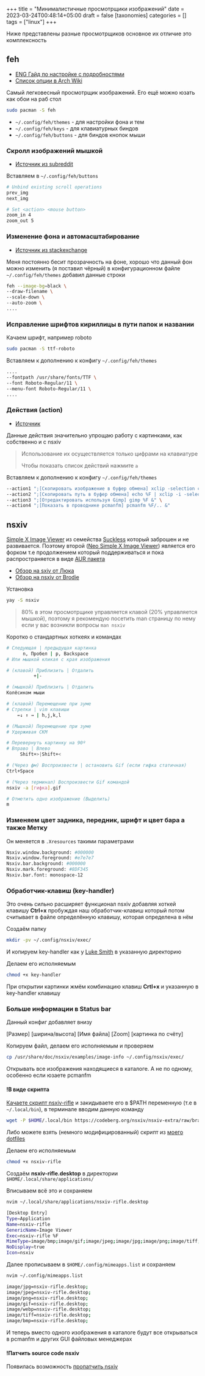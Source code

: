 +++
title = "Минималистичные просмотрщики изображений"
date = 2023-03-24T00:48:14+05:00
draft = false
[taxonomies]
categories = []
tags = ["linux"]
+++

Ниже представлены разные просмотрщиков основное их отличие это комплексность

## feh

- [ENG Гайд по настройке с подробностями](https://uriesk.wordpress.com/2017/04/30/using-feh-as-the-default-image-viewerbrowser-in-a-tiling-wm-environment/)
- [Список опции в Arch Wiki](https://man.archlinux.org/man/feh.1#OPTIONS)

Самый легковесный просмотрщик изображений. Его ещё можно юзать как обои на раб стол

```sh
sudo pacman -S feh
```

- `~/.config/feh/themes` - для настройки фона и тем
- `~/.config/feh/keys` - для клавиатурных биндов
- `~/.config/feh/buttons` - для биндов кнопок мыши

### Скролл изображений мышкой

- [Источник из subreddit](https://www.reddit.com/r/linuxquestions/comments/ae3pzr/how_to_get_feh_to_zoom_in_with_scroll_wheel/)

Вставляем в `~/.config/feh/buttons`

```sh
# Unbind existing scroll operations
prev_img
next_img

# Set <action> <mouse button>
zoom_in 4
zoom_out 5
```

### Изменение фона и автомасштабирование

- [Источник из stackexchange](https://unix.stackexchange.com/questions/426526/how-to-permanently-set-default-color-of-fehs-background-to-black)

Меня постоянно бесит прозрачность на фоне, хорошо что данный фон можно изменить (я поставил чёрный) в конфигурационном файле `~/.config/feh/themes` добавил данные строки

```sh
feh --image-bg=black \
--draw-filename \
--scale-down \
--auto-zoom \
....
```

### Исправление шрифтов кириллицы в пути папок и названии

Качаем шрифт, например roboto

```sh
sudo pacman -S ttf-roboto
```

Вставляем к дополнению к конфигу `~/.config/feh/themes`

```sh
....
--fontpath /usr/share/fonts/TTF \
--font Roboto-Regular/11 \
--menu-font Roboto-Regular/11 \
....
```

### Действия (action)

- [Источник](https://unix.stackexchange.com/questions/227863/bind-key-to-custom-script-in-feh)

Данные действия значительно упрощаю работу с картинками, как собственно и с nsxiv

> Использование их осуществляется только цифрами на клавиатуре
>
> Чтобы показать список действий нажмите `a`

Вставляем к дополнению к конфигу `~/.config/feh/themes`

```sh
--action1 ";[Скопировать изображение в буфер обмена] xclip -selection clipboard -t image/png < %F && dunstify 'Изображение скопировано!' '%F'" \
--action2 ";[Скопировать путь в буфер обмена] echo %F | xclip -i -selection clipboard && dunstify 'Путь к файлу скопирован' '%F'"  \
--action3 ";[Отредактировать используя Gimp] gimp %F &" \
--action4 ";[Показать в проводнике pcmanfm] pcmanfm %F/.. &"
```

## nsxiv

[Simple X Image Viewer](https://github.com/muennich/sxiv) из семейства [Suckless](https://suckless.org/) который заброшен и не развивается. Поэтому второй ([Neo Simple X Image Viewer](https://codeberg.org/nsxiv/nsxiv)) является его форком т.е продолжением который поддерживаться и пока распространяется в виде [AUR пакета](https://aur.archlinux.org/packages/nsxiv)

- [Обзор на sxiv от Люка](https://www.youtube.com/watch?v=GYW9i_u5PYs)
- [Обзор на nsxiv от Brodie](https://www.youtube.com/watch?v=ocwuA9Cs8RA)

Установка

```sh
yay -S nsxiv
```

> 80% в этом просмотрщике управляется клавой (20% управляется мышкой), поэтому я рекомендую посетить man страницу по нему если у вас возникли вопросы `man nsxiv`

Коротко о стандартных хоткеях и командах

```sh
# Следующая | предыдущая картинка
      n, Пробел | p, Backspace
# Или мышкой кликая с края изображения

# (клавой) Приблизить | Отдалить
          +|-

# (мышкой) Приблизить | Отдалить
Колёсиком мыши

# (клавой) Перемещение при зуме
# Стрелки | vim клавиши
    ←↓ ↑ → | h,j,k,l

# (Мышкой) Перемещение при зуме
# Удерживая СКМ

# Перевернуть картинку на 90º
# Вправо | Влево
     Shift+>|Shift+<

# (Через фм) Воспроизвести | остановить Gif (если гифка статичная)
Ctrl+Space

# (Через терминал) Воспроизвести Gif командой
nsxiv -a [гифка].gif

# Отметить одно изображение (Выделить)
m
```

### Изменяем цвет задника, передник, шрифт и цвет бара а также Метку

Он меняется в `.Xresources` такими параметрами

```sh
Nsxiv.window.background: #000000
Nsxiv.window.foreground: #e7e7e7
Nsxiv.bar.background: #000000
Nsxiv.mark.foreground: #8DF345
Nsxiv.bar.font: monospace-12
```

### Обработчик-клавиш (key-handler)

Это очень сильно расширяет функционал nsxiv добавляя хоткей клавишу **Ctrl+x** пробуждая наш обработчик-клавиш который потом считывает в файле определённую клавишу, которая определена в нём

Создаём папку

```sh
mkdir -pv ~/.config/nsxiv/exec/
```

И копируем key-handler как у [Luke Smith](https://github.com/LukeSmithxyz/voidrice/blob/master/.config/sxiv/exec/key-handler) в указанную директорию

Делаем его исполняемым

```sh
chmod +x key-handler
```

При открытии картинки жмём комбинацию клавиш **Crtl+x** и указанную в key-handler клавишу

### Больше информации в Status bar

Данный конфиг добавляет внизу

[Размер] [ширина/высота] [Имя файла] [Zoom] [картинка по счёту]

Копируем файл, делаем его исполняемым и проверяем

```sh
cp /usr/share/doc/nsxiv/examples/image-info ~/.config/nsxiv/exec/
```

Открывать все изображения находящиеся в каталоге. А не по одному, особенно если юзаете pcmanfm

#### !В виде скрипта

[Качаете скрипт nsxiv-rifle](https://codeberg.org/nsxiv/nsxiv-extra/raw/branch/master/scripts/nsxiv-rifle/nsxiv-rifle) и закидываете его в $PATH переменную (т.е в `~/.local/bin`), в терминале вводим данную команду

```sh
wget -P $HOME/.local/bin https://codeberg.org/nsxiv/nsxiv-extra/raw/branch/master/scripts/nsxiv-rifle/nsxiv-rifle
```

Либо можете взять (немного модифицированный) скрипт из [моего dotfiles](https://gitlab.com/anzix/dotfiles/-/raw/master/base/local/.local/bin/scripts/nsxiv-rifle)

Делаем его исполняемым

```sh
chmod +x nsxiv-rifle
```

Создаём **nsxiv-rifle.desktop** в директории `$HOME/.local/share/applications/`

Вписываем всё это и сохраняем

```sh
nvim ~/.local/share/applications/nsxiv-rifle.desktop
```

```sh
[Desktop Entry]
Type=Application
Name=nsxiv-rifle
GenericName=Image Viewer
Exec=nsxiv-rifle %F
MimeType=image/bmp;image/gif;image/jpeg;image/jpg;image/png;image/tiff;image/x-bmp;image/x-portable-anymap;image/x-portable-bitmap;image/x-portable-graymap;image/x-tga;image/x-xpixmap;image/webp;
NoDisplay=true
Icon=nsxiv
```

Далее прописываем в `$HOME/.config/mimeapps.list` и сохраняем

```sh
nvim ~/.config/mimeapps.list
```

```sh
image/jpg=nsxiv-rifle.desktop;
image/jpeg=nsxiv-rifle.desktop;
image/png=nsxiv-rifle.desktop;
image/gif=nsxiv-rifle.desktop;
image/webp=nsxiv-rifle.desktop;
image/tiff=nsxiv-rifle.desktop;
image/bmp=nsxiv-rifle.desktop;
```

И теперь вместо одного изображения в каталоге будут все открываться в pcmanfm и других GUI файловых менеджерах

#### !Патчить source code nsxiv

Появилась возможность [пропатчить nsxiv](https://codeberg.org/nsxiv/nsxiv-extra/src/branch/master/patches/load-dir)
